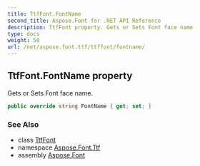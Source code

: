 ```yaml
---
title: TtfFont.FontName
second_title: Aspose.Font for .NET API Reference
description: TtfFont property. Gets or Sets Font face name
type: docs
weight: 50
url: /net/aspose.font.ttf/ttffont/fontname/
---
```

## TtfFont.FontName property

Gets or Sets Font face name.

```csharp
public override string FontName { get; set; }
```

### See Also

* class [TtfFont](../)
* namespace [Aspose.Font.Ttf](../../../aspose.font.ttf/)
* assembly [Aspose.Font](../../../)


